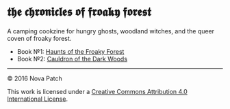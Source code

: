 # 𝖙𝖍𝖊 𝖈𝖍𝖗𝖔𝖓𝖎𝖈𝖑𝖊𝖘 𝖔𝖋 𝖋𝖗𝖔𝖆𝖐𝖞 𝖋𝖔𝖗𝖊𝖘𝖙

A camping cookzine for hungry ghosts, woodland witches, and the queer coven of
froaky forest.

* Book №1: [Haunts of the Froaky Forest](book1-haunts)
* Book №2: [Cauldron of the Dark Woods](book2-cauldren)

---

© 2016 Nova Patch

This work is licensed under a
[Creative Commons Attribution 4.0 International License](http://creativecommons.org/licenses/by/4.0/).
